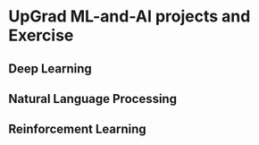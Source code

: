 # UpGrad ML-and-AI projects and Exercise
## Deep Learning
## Natural Language Processing
## Reinforcement Learning
